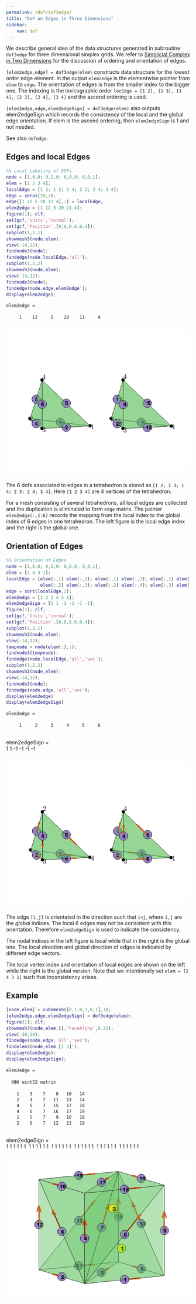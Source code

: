 ```yaml
---
permalink: /dof/dof3edge/
title: "DoF on Edges in Three Dimensions"
sidebar:
    nav: dof
---
```




We describe general idea of the data structures generated in subroutine
`dof3edge` for three dimensional simplex grids. We refer to [Simplicial Complex in Two Dimensions](../mesh/sc3.html) for the discussion of ordering and orientation of edges.

`[elem2edge,edge] = dof3edge(elem)` constructs data structure for the
lowest order edge element. In the output `elem2edge` is the elementwise
pointer from `elem` to `edge`. The orientation of edges is from the smaller
index to the bigger one. The indexing is the lexicographic order
`locEdge = [1 2], [1 3], [1 4], [2 3], [2 4], [3 4]`
and the ascend ordering is used.

`[elem2edge,edge,elem2edgeSign] = dof3edge(elem)` also outputs elem2edgeSign
which records the consistency of the local and the global edge orientation.
If elem is the ascend ordering, then `elem2edgeSign` is 1 and not needed.

See also `dofedge`.

## Edges and local Edges


```matlab
%% Local Labeling of DOFs
node = [1,0,0; 0,1,0; 0,0,0; 0,0,1];
elem = [1 2 3 4];
localEdge = [1 2; 1 3; 1 4; 2 3; 2 4; 3 4];
edge = zeros(20,2);
edge([1 12 5 20 11 4],:) = localEdge;
elem2edge = [1 12 5 20 11 4];
figure(1); clf;
set(gcf,'Units','normal');
set(gcf,'Position',[0,0,0.6,0.4]);
subplot(1,2,1)
showmesh3(node,elem);
view(-14,12);
findnode3(node);
findedge(node,localEdge,'all');
subplot(1,2,2)
showmesh3(node,elem);
view(-14,12);
findnode3(node);
findedge(node,edge,elem2edge');
display(elem2edge);
```


    elem2edge =
    
         1    12     5    20    11     4




​    
![png](dof3edgedoc_files/dof3edgedoc_3_1.png)
​    


The 6 dofs associated to edges in a tetrahedron is stored as `[1 2; 1 3; 1 4; 2 3; 2 4; 3 4]`. Here `[1 2 3 4]` are 4 vertices of the tetrahedron.

For a mesh consisting of several tetrahedrons, all local edges are collected and the duplication is eliminated to form `edge` matrix. The pointer `elem2edge(:,1:6)` records the mapping from the local index to the global index of 6 edges in one tetrahedron. The left figure is the local edge index and the right is the global one.

## Orientation of Edges


```matlab
%% Orientation of Edges
node = [1,0,0; 0,1,0; 0,0,0; 0,0,1];
elem = [2 4 3 1];
localEdge = [elem(:,1) elem(:,2); elem(:,1) elem(:,3); elem(:,1) elem(:,4); ...
             elem(:,2) elem(:,3); elem(:,2) elem(:,4); elem(:,3) elem(:,4)];
edge = sort(localEdge,2);
elem2edge = [1 2 3 4 5 6];
elem2edgeSign = [1 1 -1 -1 -1 -1];     
figure(1); clf;
set(gcf,'Units','normal');
set(gcf,'Position',[0,0,0.6,0.4]);
subplot(1,2,1)
showmesh3(node,elem);
view(-14,12);
tempnode = node(elem(:),:);
findnode3(tempnode);
findedge(node,localEdge,'all','vec');
subplot(1,2,2)
showmesh3(node,elem);
view(-14,12);
findnode3(node);
findedge(node,edge,'all','vec');
display(elem2edge)
display(elem2edgeSign)
```


    elem2edge =
    
         1     2     3     4     5     6


​    
​    elem2edgeSign =
​    
​         1     1    -1    -1    -1    -1




​    
![png](dof3edgedoc_files/dof3edgedoc_6_1.png)
​    


The edge `[i,j]` is orientated in the direction such that `i<j`, where `i,j`
are the *global* indices. The local 6 edges may not be consistent with this orientation. Therefore `elem2edgeSign` is used to indicate the consistency.

The nodal indices in the left figure is local while that in the right is the global one. The local direction and global direction of edges is indicated by different edge vectors.

The local vertex index and orientation of local edges are shown on the left while the right is the global version. Note that we intentionally set `elem = [2 4 3 1]` such that inconsistency arises.

## Example


```matlab
[node,elem] = cubemesh([0,1,0,1,0,1],1);
[elem2edge,edge,elem2edgeSign] = dof3edge(elem);
figure(1); clf;
showmesh3(node,elem,[],'FaceAlpha',0.25);
view(-30,10);
findedge(node,edge,'all','vec');
findelem3(node,elem,[1 3]');
display(elem2edge);
display(elem2edgeSign);
```


    elem2edge =
    
      6�6 uint32 matrix
    
        1    3    7    8   10   14
        2    3    7   11   13   14
        4    5    7   15   17   18
        4    6    7   16   17   19
        1    5    7    9   10   18
        2    6    7   12   13   19


​    
​    elem2edgeSign =
​    
​         1     1     1     1     1     1
​         1     1     1     1     1     1
​         1     1     1     1     1     1
​         1     1     1     1     1     1
​         1     1     1     1     1     1
​         1     1     1     1     1     1




​    
![png](dof3edgedoc_files/dof3edgedoc_9_1.png)
​    
